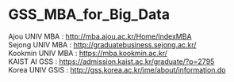 # GSS_MBA_for_Big_Data

Ajou UNIV MBA : http://mba.ajou.ac.kr/Home/IndexMBA <br>
Sejong UNIV MBA : http://graduatebusiness.sejong.ac.kr/ <br>
Kookmin UNIV MBA : https://mba.kookmin.ac.kr/ <br> 
KAIST AI GSS : https://admission.kaist.ac.kr/graduate/?p=2795 <br>
Korea UNIV GSIS : http://gss.korea.ac.kr/ime/about/information.do <br>

